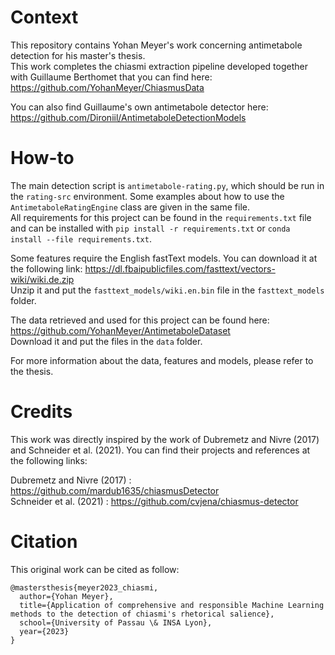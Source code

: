 # Context

This repository contains Yohan Meyer's work concerning antimetabole detection for his master's thesis.  
This work completes the chiasmi extraction pipeline developed together with Guillaume Berthomet that you can find here: <https://github.com/YohanMeyer/ChiasmusData>

You can also find Guillaume's own antimetabole detector here: <https://github.com/Dironiil/AntimetaboleDetectionModels>

# How-to

The main detection script is `antimetabole-rating.py`, which should be run in the `rating-src` environment. Some examples about how to use the `AntimetaboleRatingEngine` class are given in the same file.  
All requirements for this project can be found in the `requirements.txt` file and can be installed with `pip install -r requirements.txt` or `conda install --file requirements.txt`.

Some features require the English fastText models. You can download it at the following link: <https://dl.fbaipublicfiles.com/fasttext/vectors-wiki/wiki.de.zip>  
Unzip it and put the `fasttext_models/wiki.en.bin` file in the `fasttext_models` folder.

The data retrieved and used for this project can be found here: <https://github.com/YohanMeyer/AntimetaboleDataset>  
Download it and put the files in the `data` folder.

For more information about the data, features and models, please refer to the thesis.

# Credits

This work was directly inspired by the work of Dubremetz and Nivre (2017) and Schneider et al. (2021).
You can find their projects and references at the following links:

Dubremetz and Nivre (2017) : <https://github.com/mardub1635/chiasmusDetector>  
Schneider et al. (2021) : <https://github.com/cvjena/chiasmus-detector>

# Citation

This original work can be cited as follow:

```
@mastersthesis{meyer2023_chiasmi,
  author={Yohan Meyer},
  title={Application of comprehensive and responsible Machine Learning methods to the detection of chiasmi's rhetorical salience},
  school={University of Passau \& INSA Lyon},
  year={2023}
}
```